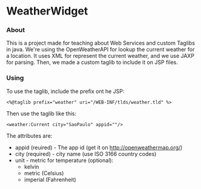 # WeatherWidget
<h3>About</h3>
<p>This is a project made for teaching about Web Services and custom Taglibs in java.
We're using the OpenWeatherAPI for lookup the current weather for a location. It uses XML for represent the current weather, and we use JAXP for parsing. Then, we made a custom taglib to include it on JSP files.</p>

<h3>Using</h3>
<p>To use the taglib, include the prefix ont he JSP:</p>
<p><code><%@taglib prefix="weather" uri="/WEB-INF/tlds/weather.tld" %></code></p>
<p>Then use the taglib like this:</p>
<p><code>&lt;weather:Current city="SaoPaulo" appid=""/&gt;</code></p>
<p>The attributes are:</p>
<ul>
  <li>appid (reuired) - The app id (get it on <a href="http://openweathermap.org/">http://openweathermap.org/</a>) 
  <li>city (required) - city name (use ISO 3166 country codes)</li>
  <li>unit - metric for temperature (optional):
      <ul>
        <li>kelvin</li>
        <li>metric (Celsius)</li>
        <li>imperial (Fahrenheit)</li>
      </ul>
  </li>
</ul>

